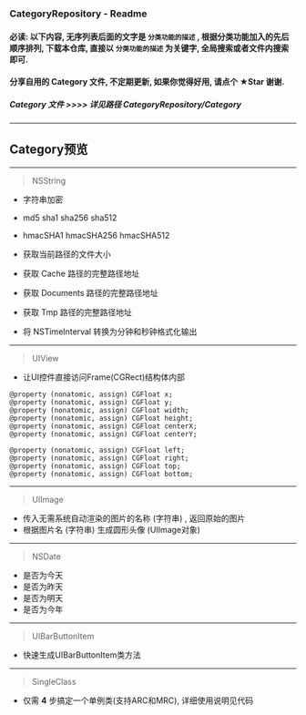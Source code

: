### CategoryRepository - Readme
#### 必读: 以下内容, 无序列表后面的文字是 `分类功能的描述` , 根据分类功能加入的先后顺序排列, 下载本仓库, 直接以 `分类功能的描述` 为关键字, 全局搜索或者文件内搜索即可.
#### 分享自用的 Category 文件, 不定期更新, 如果你觉得好用, 请点个 ★Star 谢谢.
##### Category 文件  >>>>   详见路径 CategoryRepository/Category
___

## Category预览

___

> NSString

* 字符串加密
 * md5 sha1 sha256 sha512
 * hmacSHA1 hmacSHA256 hmacSHA512



* 获取当前路径的文件大小
* 获取 Cache 路径的完整路径地址
* 获取 Documents 路径的完整路径地址
* 获取 Tmp 路径的完整路径地址



* 将 NSTimeInterval 转换为分钟和秒钟格式化输出

___

> UIView

* 让UI控件直接访问Frame(CGRect)结构体内部

```objc
@property (nonatomic, assign) CGFloat x;
@property (nonatomic, assign) CGFloat y;
@property (nonatomic, assign) CGFloat width;
@property (nonatomic, assign) CGFloat height;
@property (nonatomic, assign) CGFloat centerX;
@property (nonatomic, assign) CGFloat centerY;

@property (nonatomic, assign) CGFloat left;
@property (nonatomic, assign) CGFloat right;
@property (nonatomic, assign) CGFloat top;
@property (nonatomic, assign) CGFloat bottom;
```

___

> UIImage

* 传入无需系统自动渲染的图片的名称 (字符串) , 返回原始的图片
* 根据图片名 (字符串) 生成圆形头像 (UIImage对象)

___

> NSDate

* 是否为今天
* 是否为昨天
* 是否为明天
* 是否为今年

___

> UIBarButtonItem

* 快速生成UIBarButtonItem类方法

___

> SingleClass

* 仅需 **4** 步搞定一个单例类(支持ARC和MRC), 详细使用说明见代码